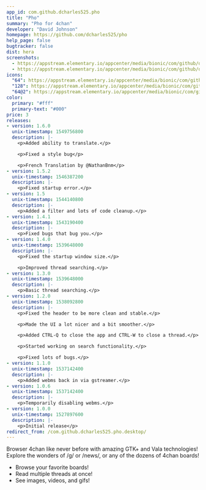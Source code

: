 ```yaml
---
app_id: com.github.dcharles525.pho
title: "Pho"
summary: "Pho for 4chan"
developer: "David Johnson"
homepage: https://github.com/dcharles525/pho
help_page: false
bugtracker: false
dist: hera
screenshots:
  - https://appstream.elementary.io/appcenter/media/bionic/com/github/dcharles525.pho/A34EBDD66D733C4C3A653E0440B56EA5/screenshots/image-1_orig.png
  - https://appstream.elementary.io/appcenter/media/bionic/com/github/dcharles525.pho/A34EBDD66D733C4C3A653E0440B56EA5/screenshots/image-2_orig.png
icons:
  "64": https://appstream.elementary.io/appcenter/media/bionic/com/github/dcharles525.pho/A34EBDD66D733C4C3A653E0440B56EA5/icons/64x64/com.github.dcharles525.pho_com.github.dcharles525.pho.png
  "128": https://appstream.elementary.io/appcenter/media/bionic/com/github/dcharles525.pho/A34EBDD66D733C4C3A653E0440B56EA5/icons/128x128/com.github.dcharles525.pho_com.github.dcharles525.pho.png
  "64@2": https://appstream.elementary.io/appcenter/media/bionic/com/github/dcharles525.pho/A34EBDD66D733C4C3A653E0440B56EA5/icons/64x64@2/com.github.dcharles525.pho_com.github.dcharles525.pho.png
color:
  primary: "#fff"
  primary-text: "#000"
price: 3
releases:
- version: 1.6.0
  unix-timestamp: 1549756800
  description: |-
    <p>Added ability to translate.</p>

    <p>Fixed a style bug</p>

    <p>French Translation by @NathanBnm</p>
- version: 1.5.2
  unix-timestamp: 1546387200
  description: |-
    <p>Fixed startup error.</p>
- version: 1.5
  unix-timestamp: 1544140800
  description: |-
    <p>Added a filter and lots of code cleanup.</p>
- version: 1.4.1
  unix-timestamp: 1543190400
  description: |-
    <p>Fixed bugs that bug you.</p>
- version: 1.4.0
  unix-timestamp: 1539648000
  description: |-
    <p>Fixed the startup window size.</p>

    <p>Improved thread searching.</p>
- version: 1.3.0
  unix-timestamp: 1539648000
  description: |-
    <p>Basic thread searching.</p>
- version: 1.2.0
  unix-timestamp: 1538092800
  description: |-
    <p>Fixed the header to be more clean and stable.</p>

    <p>Made the UI a lot nicer and a bit smoother.</p>

    <p>Added CTRL-Q to close the app and CTRL-W to close a thread.</p>

    <p>Started working on search functionality.</p>

    <p>Fixed lots of bugs.</p>
- version: 1.1.0
  unix-timestamp: 1537142400
  description: |-
    <p>Added webms back in via gstreamer.</p>
- version: 1.0.6
  unix-timestamp: 1537142400
  description: |-
    <p>Temporarily disabling webms.</p>
- version: 1.0.0
  unix-timestamp: 1527897600
  description: |-
    <p>Initial release</p>
redirect_from: /com.github.dcharles525.pho.desktop/
---
```


<p>Browser 4chan like never before with amazing GTK+ and Vala technologies! Explore the wonders of /g/ or /news/, or any of the dozens of 4chan boards!</p>
<ul>
  <li>Browse your favorite boards!</li>
  <li>Read multiple threads at once!</li>
  <li>See images, videos, and gifs!</li>
</ul>